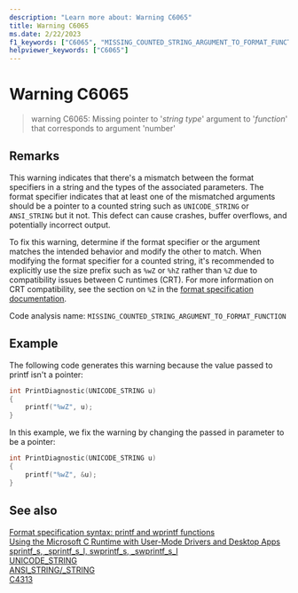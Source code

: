 ```yaml
---
description: "Learn more about: Warning C6065"
title: Warning C6065
ms.date: 2/22/2023
f1_keywords: ["C6065", "MISSING_COUNTED_STRING_ARGUMENT_TO_FORMAT_FUNCTION", "__MISSING_COUNTED_STRING_ARGUMENT_TO_FORMAT_FUNCTION"]
helpviewer_keywords: ["C6065"]
---
```

# Warning C6065

> warning C6065: Missing pointer to '*string type*' argument to '*function*' that corresponds to argument 'number'

## Remarks

This warning indicates that there's a mismatch between the format specifiers in a string and the types of the associated parameters. The format specifier indicates that at least one of the mismatched arguments should be a pointer to a counted string such as `UNICODE_STRING` or `ANSI_STRING` but it not. This defect can cause crashes, buffer overflows, and potentially incorrect output.

To fix this warning, determine if the format specifier or the argument matches the intended behavior and modify the other to match. When modifying the format specifier for a counted string, it's recommended to explicitly use the size prefix such as `%wZ` or `%hZ` rather than `%Z` due to compatibility issues between C runtimes (CRT).  For more information on CRT compatibility, see the section on `%Z` in the [format specification documentation](../c-runtime-library/format-specification-syntax-printf-and-wprintf-functions.md).

Code analysis name: `MISSING_COUNTED_STRING_ARGUMENT_TO_FORMAT_FUNCTION`

## Example

The following code generates this warning because the value passed to printf isn't a pointer:

```cpp
int PrintDiagnostic(UNICODE_STRING u)
{
    printf("%wZ", u);
}
```

In this example, we fix the warning by changing the passed in parameter to be a pointer:

```cpp
int PrintDiagnostic(UNICODE_STRING u)
{
    printf("%wZ", &u);
}
```

## See also

[Format specification syntax: printf and wprintf functions](../c-runtime-library/format-specification-syntax-printf-and-wprintf-functions.md)\
[Using the Microsoft C Runtime with User-Mode Drivers and Desktop Apps](/windows-hardware/drivers/develop/using-the-microsoft-c-runtime-with-user-mode-drivers-and-apps.md)\
[sprintf_s, _sprintf_s_l, swprintf_s, _swprintf_s_l](../c-runtime-library/reference/sprintf-s-sprintf-s-l-swprintf-s-swprintf-s-l.md)\
[UNICODE_STRING](/windows/win32/api/ntdef/ns-ntdef-_unicode_string.md)\
[ANSI_STRING/_STRING](/windows/win32/api/ntdef/ns-ntdef-string.md)\
[C4313](../error-messages/compiler-warnings/compiler-warning-level-1-c4313.md)
